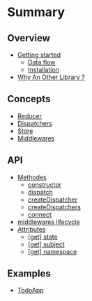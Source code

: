# Summary

## Overview

* [Getting started](README.md)
  * [Data flow](README.md#data-flow)
  * [Installation](README.ms#install)
* [Why An Other Library ?](why-an-other-library.md)

## Concepts

* [Reducer](concepts/reducer.md)
* [Dispatchers](concepts/actiondispatcher.md)
* [Store](concepts/store.md)
* [Middlewares](concepts/middlewares.md)

## API

* [Methodes](methods.md)
  * [constructor](methods.md#constructor)
  * [dispatch](methods.md#dispatch)
  * [createDispatcher](methods.md#createDispatcher)
  * [createDispatchers](methods.md#createDispatchers)
  * [connect](methods.md#connect)
* [middlewares lifecycle](middlewares-lifecycle.md)
* [Attributes](attributes.md)
  * [\[get\] state](attributes/read-only-state.md)
  * [\[get\] subject](attributes/get-subject.md)
  * [\[get\] namespace](attributes/get-namespace.md)

## Examples

* [TodoApp](https://github.com/zazapeta/rx-react-store/tree/master/rx-react-store-example-todo)

